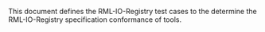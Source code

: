 This document defines the RML-IO-Registry test cases to the determine the RML-IO-Registry specification conformance of tools.

